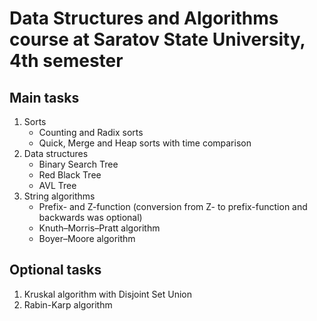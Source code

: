 # Data Structures and Algorithms course at Saratov State University, 4th semester
## Main tasks
1. Sorts
    * Counting and Radix sorts
    * Quick, Merge and Heap sorts with time comparison
2. Data structures
    * Binary Search Tree
    * Red Black Tree
    * AVL Tree
3. String algorithms
    * Prefix- and Z-function (conversion from Z- to prefix-function and backwards was optional)
    * Knuth–Morris–Pratt algorithm
    * Boyer–Moore algorithm
## Optional tasks
1. Kruskal algorithm with Disjoint Set Union
2. Rabin-Karp algorithm
